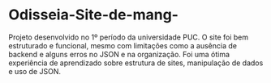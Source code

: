 # Odisseia-Site-de-mang-
Projeto desenvolvido no 1º período da universidade PUC. O site foi bem estruturado e funcional, mesmo com limitações como a ausência de backend e alguns erros no JSON e na organização. Foi uma ótima experiência de aprendizado sobre estrutura de sites, manipulação de dados e uso de JSON. 
